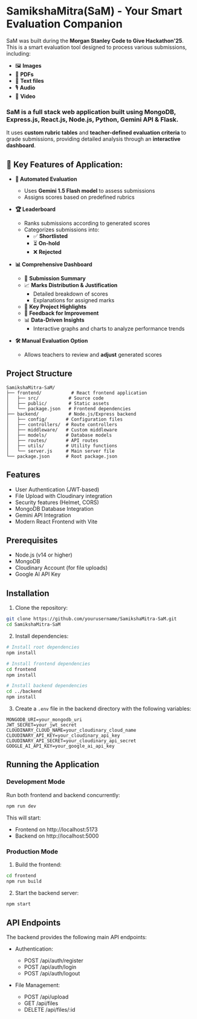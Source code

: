 ﻿# SamikshaMitra(SaM) - Your Smart Evaluation Companion 

SaM was built during the **Morgan Stanley Code to Give Hackathon'25**.  
This is a smart evaluation tool designed to process various submissions, including:  
- 🖼️ **Images**  
- 📄 **PDFs**  
- 📝 **Text files**  
- 🎙️ **Audio**  
- 🎥 **Video**

### SaM is a full stack web application built using MongoDB, Express.js, React.js, Node.js, Python, Gemini API & Flask.
It uses **custom rubric tables** and **teacher-defined evaluation criteria** to grade submissions, providing detailed analysis through an **interactive dashboard**.  

## 🔹 Key Features of Application:

- **🚀 Automated Evaluation**  
  - Uses **Gemini 1.5 Flash model** to assess submissions  
  - Assigns scores based on predefined rubrics  

- **🏆 Leaderboard**  
  - Ranks submissions according to generated scores  
  - Categorizes submissions into:  
    - ✅ **Shortlisted**  
    - ⏳ **On-hold**  
    - ❌ **Rejected**  

- **📊 Comprehensive Dashboard**  
  - 📌 **Submission Summary**  
  - 📈 **Marks Distribution & Justification**  
    - Detailed breakdown of scores  
    - Explanations for assigned marks  
  - 🌟 **Key Project Highlights**  
  - 📝 **Feedback for Improvement**  
  - 📊 **Data-Driven Insights**  
    - Interactive graphs and charts to analyze performance trends  

- **🛠️ Manual Evaluation Option**  
  - Allows teachers to review and **adjust** generated scores  


## Project Structure

```
SamikshaMitra-SaM/
├── frontend/           # React frontend application
│   ├── src/           # Source code
│   ├── public/        # Static assets
│   └── package.json   # Frontend dependencies
├── backend/           # Node.js/Express backend
│   ├── config/       # Configuration files
│   ├── controllers/  # Route controllers
│   ├── middleware/   # Custom middleware
│   ├── models/       # Database models
│   ├── routes/       # API routes
│   ├── utils/        # Utility functions
│   └── server.js     # Main server file
└── package.json      # Root package.json
```

## Features

- User Authentication (JWT-based)
- File Upload with Cloudinary integration
- Security features (Helmet, CORS)
- MongoDB Database Integration
- Gemini API Integration
- Modern React Frontend with Vite

## Prerequisites

- Node.js (v14 or higher)
- MongoDB
- Cloudinary Account (for file uploads)
- Google AI API Key

## Installation

1. Clone the repository:
```bash
git clone https://github.com/yourusername/SamikshaMitra-SaM.git
cd SamikshaMitra-SaM
```

2. Install dependencies:
```bash
# Install root dependencies
npm install

# Install frontend dependencies
cd frontend
npm install

# Install backend dependencies
cd ../backend
npm install
```

3. Create a `.env` file in the backend directory with the following variables:
```
MONGODB_URI=your_mongodb_uri
JWT_SECRET=your_jwt_secret
CLOUDINARY_CLOUD_NAME=your_cloudinary_cloud_name
CLOUDINARY_API_KEY=your_cloudinary_api_key
CLOUDINARY_API_SECRET=your_cloudinary_api_secret
GOOGLE_AI_API_KEY=your_google_ai_api_key
```

## Running the Application

### Development Mode

Run both frontend and backend concurrently:
```bash
npm run dev
```

This will start:
- Frontend on http://localhost:5173
- Backend on http://localhost:5000

### Production Mode

1. Build the frontend:
```bash
cd frontend
npm run build
```

2. Start the backend server:
```bash
npm start
```

## API Endpoints

The backend provides the following main API endpoints:

- Authentication:
  - POST /api/auth/register
  - POST /api/auth/login
  - POST /api/auth/logout

- File Management:
  - POST /api/upload
  - GET /api/files
  - DELETE /api/files/:id


